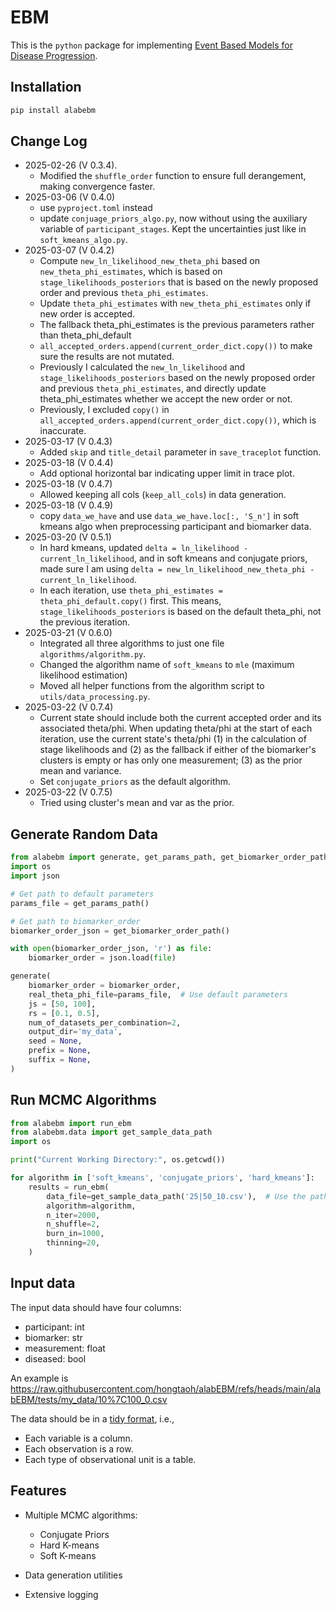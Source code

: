 # EBM 

This is the `python` package for implementing [Event Based Models for Disease Progression](https://ebmbook.vercel.app/). 

## Installation

```bash
pip install alabebm
```

## Change Log

- 2025-02-26 (V 0.3.4). 
    - Modified the `shuffle_order` function to ensure full derangement, making convergence faster. 
- 2025-03-06 (V 0.4.0)
    - use `pyproject.toml` instead
    - update `conjuage_priors_algo.py`, now without using the auxiliary variable of `participant_stages`. Kept the uncertainties just like in `soft_kmeans_algo.py`. 
- 2025-03-07 (V 0.4.2)
    - Compute `new_ln_likelihood_new_theta_phi` based on `new_theta_phi_estimates`, which is based on `stage_likelihoods_posteriors` that is based on the newly proposed order and previous `theta_phi_estimates`.
    - Update `theta_phi_estimates` with `new_theta_phi_estimates` only if new order is accepted.
    - The fallback theta_phi_estimates is the previous parameters rather than theta_phi_default 
    - `all_accepted_orders.append(current_order_dict.copy())` to make sure the results are not mutated. 
    - Previously I calculated the `new_ln_likelihood` and `stage_likelihoods_posteriors` based on the newly proposed order and previous `theta_phi_estimates`, and directly update theta_phi_estimates whether we accept the new order or not. 
    - Previously, I excluded `copy()` in `all_accepted_orders.append(current_order_dict.copy())`, which is inaccurate. 
- 2025-03-17 (V 0.4.3)
    - Added `skip` and `title_detail` parameter in `save_traceplot` function. 
- 2025-03-18 (V 0.4.4)
    - Add optional horizontal bar indicating upper limit in trace plot. 
- 2025-03-18 (V 0.4.7)
    - Allowed keeping all cols (`keep_all_cols`) in data generation. 
- 2025-03-18 (V 0.4.9)
    - copy `data_we_have` and use `data_we_have.loc[:, 'S_n']` in soft kmeans algo when preprocessing participant and biomarker data.
- 2025-03-20 (V 0.5.1)
    - In hard kmeans, updated `delta = ln_likelihood - current_ln_likelihood`, and in soft kmeans and conjugate priors, made sure I am using `delta = new_ln_likelihood_new_theta_phi - current_ln_likelihood`.
    - In each iteration, use `theta_phi_estimates = theta_phi_default.copy()` first. This means, `stage_likelihoods_posteriors` is based on the default theta_phi, not the previous iteration. 
- 2025-03-21 (V 0.6.0)
    - Integrated all three algorithms to just one file `algorithms/algorithm.py`. 
    - Changed the algorithm name of `soft_kmeans` to `mle` (maximum likelihood estimation)
    - Moved all helper functions from the algorithm script to `utils/data_processing.py`. 
- 2025-03-22 (V 0.7.4)
    - Current state should include both the current accepted order and its associated theta/phi. When updating theta/phi at the start of each iteration, use the current state's theta/phi (1) in the calculation of stage likelihoods and (2) as the fallback if either of the biomarker's clusters is empty or has only one measurement; (3) as the prior mean and variance. 
    - Set `conjugate_priors` as the default algorithm. 
- 2025-03-22 (V 0.7.5)
    - Tried using cluster's mean and var as the prior. 

## Generate Random Data

```py
from alabebm import generate, get_params_path, get_biomarker_order_path
import os
import json 

# Get path to default parameters
params_file = get_params_path()

# Get path to biomarker_order
biomarker_order_json = get_biomarker_order_path()

with open(biomarker_order_json, 'r') as file:
    biomarker_order = json.load(file)

generate(
    biomarker_order = biomarker_order,
    real_theta_phi_file=params_file,  # Use default parameters
    js = [50, 100],
    rs = [0.1, 0.5],
    num_of_datasets_per_combination=2,
    output_dir='my_data',
    seed = None,
    prefix = None,
    suffix = None,
)
```

## Run MCMC Algorithms 

```py
from alabebm import run_ebm
from alabebm.data import get_sample_data_path
import os

print("Current Working Directory:", os.getcwd())

for algorithm in ['soft_kmeans', 'conjugate_priors', 'hard_kmeans']:
    results = run_ebm(
        data_file=get_sample_data_path('25|50_10.csv'),  # Use the path helper
        algorithm=algorithm,
        n_iter=2000,
        n_shuffle=2,
        burn_in=1000,
        thinning=20,
    )
```

## Input data

The input data should have four columns:

- participant: int
- biomarker: str
- measurement: float
- diseased: bool 

An example is https://raw.githubusercontent.com/hongtaoh/alabEBM/refs/heads/main/alabEBM/tests/my_data/10%7C100_0.csv

The data should be in a [tidy format](https://vita.had.co.nz/papers/tidy-data.pdf), i.e.,

- Each variable is a column. 
- Each observation is a row. 
- Each type of observational unit is a table. 

## Features

- Multiple MCMC algorithms:
    - Conjugate Priors
    - Hard K-means
    - Soft K-means

- Data generation utilities
- Extensive logging


